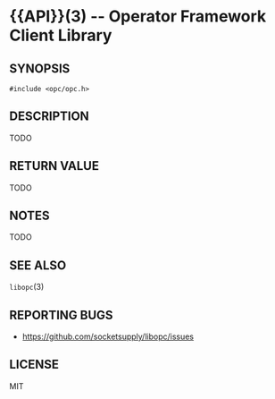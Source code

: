 {{API}}(3) -- Operator Framework Client Library
===============================================

## SYNOPSIS

  `#include <opc/opc.h>`

## DESCRIPTION

TODO

## RETURN VALUE

TODO

## NOTES

TODO

## SEE ALSO

  `libopc`(3)

## REPORTING BUGS

  - <https://github.com/socketsupply/libopc/issues>

## LICENSE

MIT
